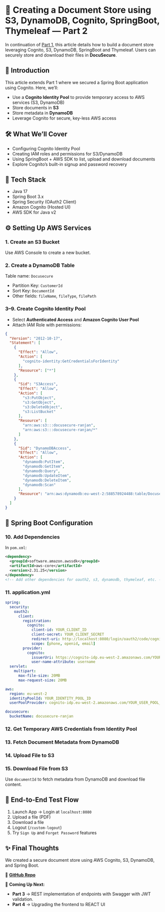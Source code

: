 # 🔐 Creating a Document Store using S3, DynamoDB, Cognito, SpringBoot, Thymeleaf — Part 2

In continuation of [Part 1](https://medium.com/...), this article details how to build a document store leveraging Cognito, S3, DynamoDB, SpringBoot and Thymeleaf. Users can securely store and download their files in **DocuSecure**.

## 👋 Introduction

This article extends Part 1 where we secured a Spring Boot application using Cognito. Here, we’ll:
- Use a **Cognito Identity Pool** to provide temporary access to AWS services (S3, DynamoDB)
- Store documents in **S3**
- Store metadata in **DynamoDB**
- Leverage Cognito for secure, key-less AWS access

## 🛠️ What We’ll Cover
- Configuring Cognito Identity Pool
- Creating IAM roles and permissions for S3/DynamoDB
- Using SpringBoot + AWS SDK to list, upload and download documents
- Explore Cognito’s built-in signup and password recovery

## 🧱 Tech Stack
- Java 17
- Spring Boot 3.x
- Spring Security (OAuth2 Client)
- Amazon Cognito (Hosted UI)
- AWS SDK for Java v2

## ⚙️ Setting Up AWS Services

### 1. Create an S3 Bucket
Use AWS Console to create a new bucket.

### 2. Create a DynamoDB Table
Table name: `Docusecure`
- Partition Key: `CustomerId`
- Sort Key: `DocumentId`
- Other fields: `fileName`, `fileType`, `filePath`

### 3–9. Create Cognito Identity Pool
- Select **Authenticated Access** and **Amazon Cognito User Pool**
- Attach IAM Role with permissions:

```json
{
  "Version": "2012-10-17",
  "Statement": [
    {
      "Effect": "Allow",
      "Action": [
        "cognito-identity:GetCredentialsForIdentity"
      ],
      "Resource": ["*"]
    },
    {
      "Sid": "S3Access",
      "Effect": "Allow",
      "Action": [
        "s3:PutObject",
        "s3:GetObject",
        "s3:DeleteObject",
        "s3:ListBucket"
      ],
      "Resource": [
        "arn:aws:s3:::docusecure-ranjan",
        "arn:aws:s3:::docusecure-ranjan/*"
      ]
    },
    {
      "Sid": "DynamoDBAccess",
      "Effect": "Allow",
      "Action": [
        "dynamodb:PutItem",
        "dynamodb:GetItem",
        "dynamodb:Query",
        "dynamodb:UpdateItem",
        "dynamodb:DeleteItem",
        "dynamodb:Scan"
      ],
      "Resource": "arn:aws:dynamodb:eu-west-2:588578924488:table/Docusecure"
    }
  ]
}
```

## 🧩 Spring Boot Configuration

### 10. Add Dependencies

In `pom.xml`:
```xml
<dependency>
  <groupId>software.amazon.awssdk</groupId>
  <artifactId>aws-core</artifactId>
  <version>2.31.25</version>
</dependency>
<!-- Add other dependencies for oauth2, s3, dynamodb, thymeleaf, etc. -->
```

### 11. application.yml
```yaml
spring:
  security:
    oauth2:
      client:
        registration:
          cognito:
            client-id: YOUR_CLIENT_ID
            client-secret: YOUR_CLIENT_SECRET
            redirect-uri: http://localhost:8080/login/oauth2/code/cognito
            scope: [phone, openid, email]
        provider:
          cognito:
            issuerUri: https://cognito-idp.eu-west-2.amazonaws.com/YOUR_USER_POOL_ID
            user-name-attribute: username
  servlet:
    multipart:
      max-file-size: 20MB
      max-request-size: 20MB

aws:
  region: eu-west-2
  identityPoolId: YOUR_IDENTITY_POOL_ID
  userPoolProvider: cognito-idp.eu-west-2.amazonaws.com/YOUR_USER_POOL_ID

docusecure:
  bucketName: docusecure-ranjan
```

### 12. Get Temporary AWS Credentials from Identity Pool

### 13. Fetch Document Metadata from DynamoDB

### 14. Upload File to S3

### 15. Download File from S3

Use `documentId` to fetch metadata from DynamoDB and download file content.

## 🧪 End-to-End Test Flow

1. Launch App → Login at `localhost:8080`
2. Upload a file (PDF)
3. Download a file
4. Logout (`/custom-logout`)
5. Try `Sign Up` and `Forget Password` features

## ✨ Final Thoughts

We created a secure document store using AWS Cognito, S3, DynamoDB, and Spring Boot.

🔗 **[GitHub Repo](https://github.com/ranjan-portfolio/DocuSecure.git)**

🚀 **Coming Up Next:**
- **Part 3** → REST implementation of endpoints with Swagger with JWT validation.
- **Part 4** → Upgrading the frontend to REACT UI
